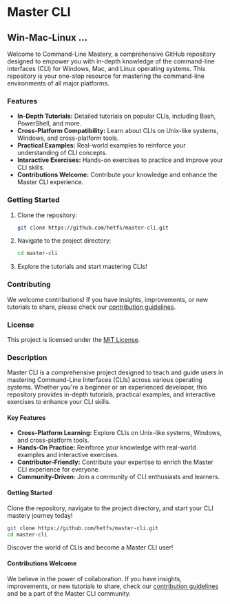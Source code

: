 # Master CLI
## Win-Mac-Linux ...
Welcome to Command-Line Mastery, a comprehensive GitHub repository designed to empower you with in-depth knowledge of the command-line interfaces (CLI) for Windows, Mac, and Linux operating systems. This repository is your one-stop resource for mastering the command-line environments of all major platforms.

### Features

- **In-Depth Tutorials:** Detailed tutorials on popular CLIs, including Bash, PowerShell, and more.
- **Cross-Platform Compatibility:** Learn about CLIs on Unix-like systems, Windows, and cross-platform tools.
- **Practical Examples:** Real-world examples to reinforce your understanding of CLI concepts.
- **Interactive Exercises:** Hands-on exercises to practice and improve your CLI skills.
- **Contributions Welcome:** Contribute your knowledge and enhance the Master CLI experience.

### Getting Started

1. Clone the repository:
   ```bash
   git clone https://github.com/hetfs/master-cli.git
   ```

2. Navigate to the project directory:
   ```bash
   cd master-cli
   ```

3. Explore the tutorials and start mastering CLIs!

### Contributing

We welcome contributions! If you have insights, improvements, or new tutorials to share, please check our [contribution guidelines](CONTRIBUTING.md).

### License

This project is licensed under the [MIT License](LICENSE).

### Description

Master CLI is a comprehensive project designed to teach and guide users in mastering Command-Line Interfaces (CLIs) across various operating systems. Whether you're a beginner or an experienced developer, this repository provides in-depth tutorials, practical examples, and interactive exercises to enhance your CLI skills.

#### Key Features

- **Cross-Platform Learning:** Explore CLIs on Unix-like systems, Windows, and cross-platform tools.
- **Hands-On Practice:** Reinforce your knowledge with real-world examples and interactive exercises.
- **Contributor-Friendly:** Contribute your expertise to enrich the Master CLI experience for everyone.
- **Community-Driven:** Join a community of CLI enthusiasts and learners.

#### Getting Started

Clone the repository, navigate to the project directory, and start your CLI mastery journey today!

```bash
git clone https://github.com/hetfs/master-cli.git
cd master-cli
```

Discover the world of CLIs and become a Master CLI user!

#### Contributions Welcome

We believe in the power of collaboration. If you have insights, improvements, or new tutorials to share, check our [contribution guidelines](CONTRIBUTING.md) and be a part of the Master CLI community.

 
